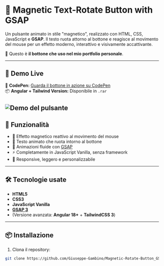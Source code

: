 # 🧲 Magnetic Text-Rotate Button with GSAP

Un pulsante animato in stile "magnetico", realizzato con HTML, CSS, JavaScript e **GSAP**. Il testo ruota attorno al bottone e reagisce al movimento del mouse per un effetto moderno, interattivo e visivamente accattivante.

🎨 Questo è **il bottone che uso nel mio portfolio personale**.

---

## 📸 Demo Live

🔗 **CodePen:** [Guarda il bottone in azione su CodePen](https://codepen.io/tuo-username/pen/slug-del-bottone)  
📦 **Angular + Tailwind Version:** Disponibile in `.rar`

![Demo del pulsante](./preview/Button.gif)
---

## 🚀 Funzionalità

- 🧲 Effetto magnetico reattivo al movimento del mouse
- 🔄 Testo animato che ruota intorno al bottone
- 🧼 Animazioni fluide con [GSAP](https://gsap.com/)
- ⚡ Completamente in JavaScript Vanilla, senza framework
- 📱 Responsive, leggero e personalizzabile

---

## 🛠️ Tecnologie usate

- **HTML5**
- **CSS3**
- **JavaScript Vanilla**
- **[GSAP 3](https://gsap.com/)**
- (Versione avanzata: **Angular 18+** + **TailwindCSS 3**)

---

## 📦 Installazione

1. Clona il repository:

```bash
git clone https://github.com/Giuseppe-Gambino/Magnetic-Rotate-Button_GSAP.git
